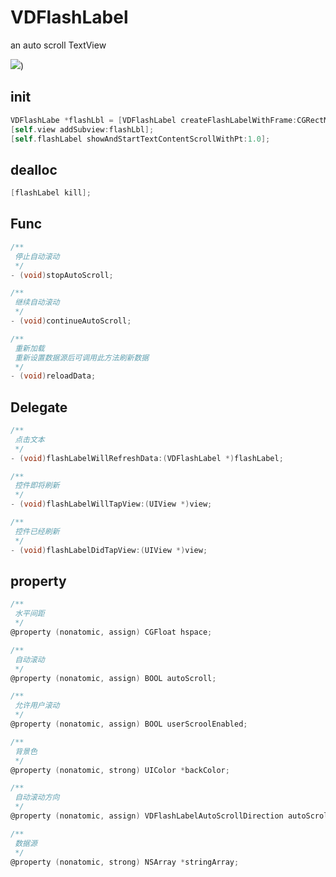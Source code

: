 # VDFlashLabel
an auto scroll TextView

![](http://p1.bqimg.com/4851/05a3ba2b2ae70476.gif))

## init

```objective-c
VDFlashLabe *flashLbl = [VDFlashLabel createFlashLabelWithFrame:CGRectMake(0, 64, [UIScreen mainScreen].bounds.size.width, 40) hspace:10 stringArray:strArr];
[self.view addSubview:flashLbl];
[self.flashLabel showAndStartTextContentScrollWithPt:1.0];
```

## dealloc

```objective-c
[flashLabel kill];
```

## Func

```objective-c
/**
 停止自动滚动
 */
- (void)stopAutoScroll;

/**
 继续自动滚动
 */
- (void)continueAutoScroll;

/**
 重新加载
 重新设置数据源后可调用此方法刷新数据
 */
- (void)reloadData;
```



## Delegate

```objective-c
/**
 点击文本
 */
- (void)flashLabelWillRefreshData:(VDFlashLabel *)flashLabel;

/**
 控件即将刷新
 */
- (void)flashLabelWillTapView:(UIView *)view;

/**
 控件已经刷新
 */
- (void)flashLabelDidTapView:(UIView *)view;
```



## property

```objective-c
/**
 水平间距
 */
@property (nonatomic, assign) CGFloat hspace;

/**
 自动滚动
 */
@property (nonatomic, assign) BOOL autoScroll;

/**
 允许用户滚动
 */
@property (nonatomic, assign) BOOL userScroolEnabled;

/**
 背景色
 */
@property (nonatomic, strong) UIColor *backColor;

/**
 自动滚动方向
 */
@property (nonatomic, assign) VDFlashLabelAutoScrollDirection autoScrollDirection;

/**
 数据源
 */
@property (nonatomic, strong) NSArray *stringArray;
```


